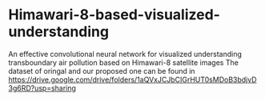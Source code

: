# Himawari-8-based-visualized-understanding
An effective convolutional neural network for visualized understanding transboundary air pollution based on Himawari-8 satellite images
The dataset of oringal and our proposed one can be found in https://drive.google.com/drive/folders/1aQVxJCJbCIGrHUT0sMDoB3bdjvD3g6RD?usp=sharing 
